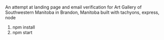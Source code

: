 An attempt at landing page and email verification for Art Gallery of Southwestern Manitoba in Brandon, Manitoba built with tachyons, express, node

1. npm install 
2. npm start 